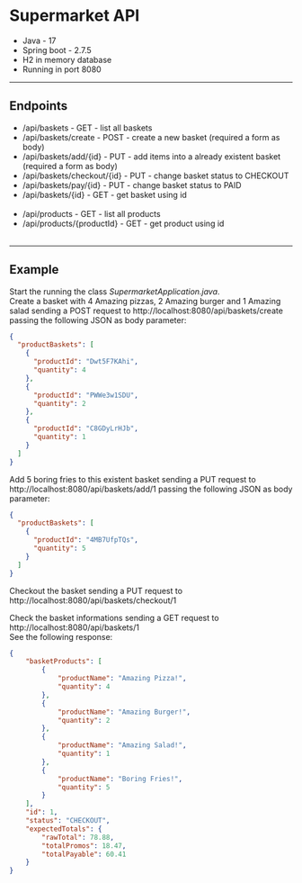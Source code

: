 # Supermarket API

<ul>
  <li>Java - 17</li>
  <li>Spring boot - 2.7.5</li>
  <li>H2 in memory database</li>
  <li>Running in port 8080</li>
</ul>

---

## Endpoints

<ul>
  <li>/api/baskets - GET - list all baskets</li>
  <li>/api/baskets/create - POST - create a new basket (required a form as body)</li>
  <li>/api/baskets/add/{id} - PUT - add items into a already existent basket (required a form as body)</li>
  <li>/api/baskets/checkout/{id} - PUT - change basket status to CHECKOUT</li>
  <li>/api/baskets/pay/{id} - PUT - change basket status to PAID</li>
  <li>/api/baskets/{id} - GET - get basket using id</li><br>

  <li>/api/products - GET - list all products</li>
  <li>/api/products/{productId} - GET - get product using id</li><br>
</ul>

---
## Example
Start the running the class *SupermarketApplication.java*.\
Create a basket with 4 Amazing pizzas, 2 Amazing burger and 1 Amazing salad sending a POST request to http://localhost:8080/api/baskets/create passing the following JSON as body parameter:

```json
{
  "productBaskets": [
    {
      "productId": "Dwt5F7KAhi",
      "quantity": 4
    },
    {
      "productId": "PWWe3w1SDU",
      "quantity": 2
    },
    {
      "productId": "C8GDyLrHJb",
      "quantity": 1
    }
  ]
} 
```
Add 5 boring fries to this existent basket sending a PUT request to http://localhost:8080/api/baskets/add/1 passing the following JSON as body parameter:
```json
{
  "productBaskets": [
    {
      "productId": "4MB7UfpTQs",
      "quantity": 5
    }
  ]
} 
```
Checkout the basket sending a PUT request to http://localhost:8080/api/baskets/checkout/1

Check the basket informations sending a GET request to  http://localhost:8080/api/baskets/1<br>
See the following response:
```json
{
    "basketProducts": [
        {
            "productName": "Amazing Pizza!",
            "quantity": 4
        },
        {
            "productName": "Amazing Burger!",
            "quantity": 2
        },
        {
            "productName": "Amazing Salad!",
            "quantity": 1
        },
        {
            "productName": "Boring Fries!",
            "quantity": 5
        }
    ],
    "id": 1,
    "status": "CHECKOUT",
    "expectedTotals": {
        "rawTotal": 78.88,
        "totalPromos": 18.47,
        "totalPayable": 60.41
    }
}
```




